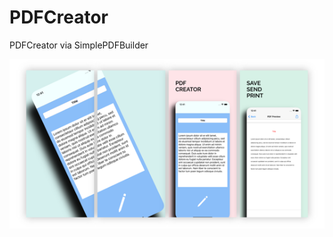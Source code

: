 # PDFCreator
PDFCreator via SimplePDFBuilder


![](https://github.com/gokberkdergin/PDFCreator/blob/main/screenshot.png?raw=true)
